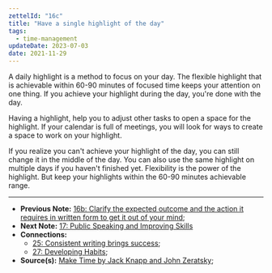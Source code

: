 ```yaml
---
zettelId: "16c"
title: "Have a single highlight of the day"
tags:
  - time-management
updateDate: 2023-07-03
date: 2021-11-29
---
```


A daily highlight is a method to focus on your day. The flexible highlight that is achievable within 60-90 minutes of focused time keeps your attention on one thing. If you achieve your highlight during the day, you're done with the day.

Having a highlight, help you to adjust other tasks to open a space for the highlight. If your calendar is full of meetings, you will look for ways to create a space to work on your highlight.

If you realize you can't achieve your highlight of the day, you can still change it in the middle of the day. You can also use the same highlight on multiple days if you haven't finished yet. Flexibility is the power of the highlight. But keep your highlights within the 60-90 minutes achievable range.

---

- **Previous Note:** [16b: Clarify the expected outcome and the action it requires in written form to get it out of your mind](/notes/16b/);
- **Next Note:** [17: Public Speaking and Improving Skills](/notes/17/)
- **Connections:**
  - [25: Consistent writing brings success](/notes/25/);
  - [27: Developing Habits](/notes/27/);
- **Source(s):** [Make Time by Jack Knapp and John Zeratsky](/books/make-time-book-summary-review-and-notes/);
